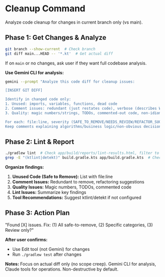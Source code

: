 # Cleanup Command

Analyze code cleanup for changes in current branch only (vs main).

## Phase 1: Get Changes & Analyze

```bash
git branch --show-current  # Check branch
git diff main...HEAD -- '*.kt'  # Get actual diff
```

If on `main` or no changes, ask user if they want full codebase analysis.

**Use Gemini CLI for analysis:**
```bash
gemini --prompt "Analyze this code diff for cleanup issues:

[INSERT GIT DIFF]

Identify in changed code only:
1. Unused: imports, variables, functions, dead code
2. Comment issues: redundant (just restates code), verbose (describes WHAT not WHY), candidates for better naming/extract method
3. Quality: magic numbers/strings, TODOs, commented-out code, non-idiomatic Kotlin

For each: file:line, severity (SAFE_TO_REMOVE/NEEDS_REVIEW/REFACTOR_SUGGESTION), brief explanation.
Keep comments explaining algorithms/business logic/non-obvious decisions."
```

## Phase 2: Lint & Report

```bash
./gradlew lint  # Check app/build/reports/lint-results.html, filter to changed lines only
grep -E "(ktlint|detekt)" build.gradle.kts app/build.gradle.kts  # Check for tools
```

**Organize findings:**
1. **Unused Code (Safe to Remove):** List with file:line
2. **Comment Issues:** Redundant to remove, refactoring suggestions
3. **Quality Issues:** Magic numbers, TODOs, commented code
4. **Lint Issues:** Summarize key findings
5. **Tool Recommendations:** Suggest ktlint/detekt if not configured

## Phase 3: Action Plan

"Found [X] issues. Fix: (1) All safe-to-remove, (2) Specific categories, (3) Review only?"

**After user confirms:**
- Use Edit tool (not Gemini) for changes
- Run `./gradlew test` after changes

**Notes:** Focus on actual diff only (no scope creep). Gemini CLI for analysis, Claude tools for operations. Non-destructive by default.

